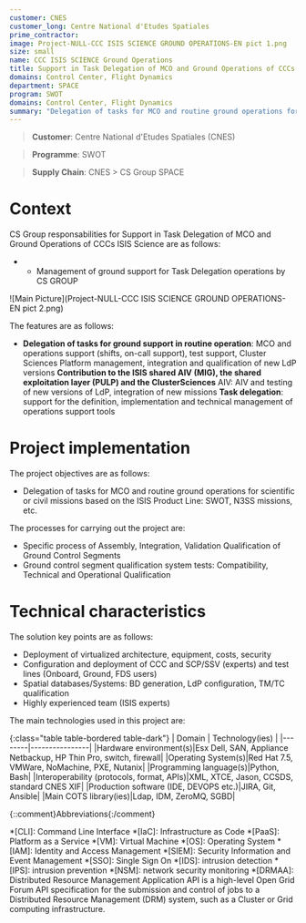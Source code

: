 ```yaml
---
customer: CNES
customer_long: Centre National d'Etudes Spatiales
prime_contractor: 
image: Project-NULL-CCC ISIS SCIENCE GROUND OPERATIONS-EN pict 1.png
size: small
name: CCC ISIS SCIENCE Ground Operations
title: Support in Task Delegation of MCO and Ground Operations of CCCs ISIS Science
domains: Control Center, Flight Dynamics
department: SPACE
program: SWOT
domains: Control Center, Flight Dynamics
summary: "Delegation of tasks for MCO and routine ground operations for scientific or civil missions based on the ISIS Product Line: SWOT, N3SS missions, etc."
---
```


> __Customer__\: Centre National d'Etudes Spatiales (CNES)

> __Programme__\: SWOT

> __Supply Chain__\: CNES >  CS Group SPACE


# Context


CS Group responsabilities for Support in Task Delegation of MCO and Ground Operations of CCCs ISIS Science are as follows:
* * Management of ground support for Task Delegation operations by CS GROUP

![Main Picture](Project-NULL-CCC ISIS SCIENCE GROUND OPERATIONS-EN pict 2.png)

The features are as follows:
* **Delegation of tasks for ground support in routine operation**: MCO and operations support (shifts, on-call support), test support, Cluster Sciences Platform management, integration and qualification of new LdP versions
	**Contribution to the ISIS shared AIV (MIG), the shared exploitation layer (PULP) and the ClusterSciences** AIV: AIV and testing of new versions of LdP, integration of new missions
	**Task delegation**: support for the definition, implementation and technical management of operations support tools

# Project implementation

The project objectives are as follows:
* Delegation of tasks for MCO and routine ground operations for scientific or civil missions based on the ISIS Product Line: SWOT, N3SS missions, etc.

The processes for carrying out the project are:
* Specific process of Assembly, Integration, Validation Qualification of Ground Control Segments
* Ground control segment qualification system tests: Compatibility, Technical and Operational Qualification

# Technical characteristics

The solution key points are as follows:
* Deployment of virtualized architecture, equipment, costs, security
* Configuration and deployment of CCC and SCP/SSV (experts) and test lines (Onboard, Ground, FDS users)
* Spatial databases/Systems: BD generation, LdP configuration, TM/TC qualification
* Highly experienced team (ISIS experts)



The main technologies used in this project are:

{:class="table table-bordered table-dark"}
| Domain | Technology(ies) |
|--------|----------------|
|Hardware environment(s)|Esx Dell, SAN, Appliance Netbackup, HP Thin Pro, switch, firewall|
|Operating System(s)|Red Hat 7.5, VMWare, NoMachine,  PXE, Nutanix|
|Programming language(s)|Python, Bash|
|Interoperability (protocols, format, APIs)|XML, XTCE, Jason, CCSDS, standard CNES XIF|
|Production software (IDE, DEVOPS etc.)|JIRA, Git, Ansible|
|Main COTS library(ies)|Ldap, IDM, ZeroMQ, SGBD|



{::comment}Abbreviations{:/comment}

*[CLI]: Command Line Interface
*[IaC]: Infrastructure as Code
*[PaaS]: Platform as a Service
*[VM]: Virtual Machine
*[OS]: Operating System
*[IAM]: Identity and Access Management
*[SIEM]: Security Information and Event Management
*[SSO]: Single Sign On
*[IDS]: intrusion detection
*[IPS]: intrusion prevention
*[NSM]: network security monitoring
*[DRMAA]: Distributed Resource Management Application API is a high-level Open Grid Forum API specification for the submission and control of jobs to a Distributed Resource Management (DRM) system, such as a Cluster or Grid computing infrastructure.
